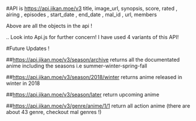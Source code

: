 #API is https://api.jikan.moe/v3
title, image_url, synopsis, score, rated , airing , episodes , start_date ,
end_date , mal_id , url, members

Above are all the objects in the api !


.. Look into Api.js for further concern!
I have used 4 variants of this API!

#Future Updates !

##https://api.jikan.moe/v3/season/archive
returns all the documentated anime including the seasons i.e summer-winter-spring-fall

##https://api.jikan.moe/v3/season/2018/winter
returns anime released in winter in 2018

##https://api.jikan.moe/v3/season/later
return upcoming anime

##https://api.jikan.moe/v3/genre/anime/1/1
return all action anime (there are about 43 genre, checkout mal genres !)







        
